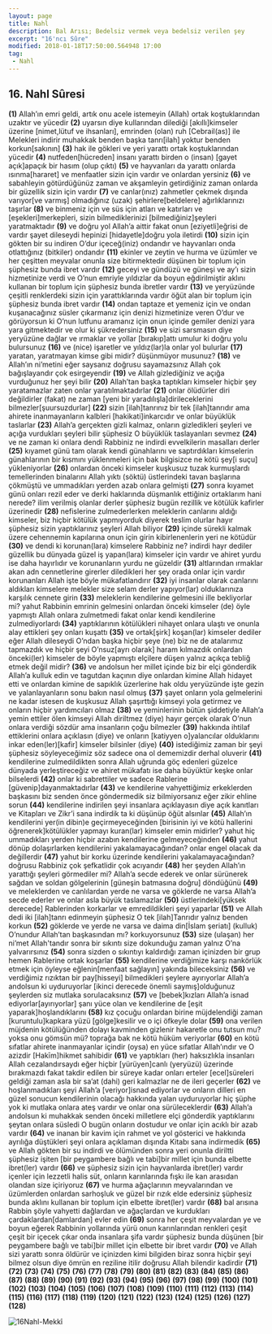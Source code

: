 ```yaml
---
layout: page
title: Nahl
description: Bal Arısı; Bedelsiz vermek veya bedelsiz verilen şey
excerpt: "16'ncı Sûre"
modified: 2018-01-18T17:50:00.564948 17:00
tag: 
 - Nahl
---
```


## 16. Nahl Sûresi

**(1)** Allah’ın emri geldi, artık onu acele istemeyin (Allah) ortak koştuklarından uzaktır ve yücedir
**(2)** uyarsın diye kullarından dilediği [akıllı]kimseler üzerine [nimet,lütuf ve ihsanları], emrinden (olan) ruh [Cebrail(as)] ile Melekleri indirir muhakkak benden başka tanrı[ilah] yoktur benden korkun[sakının]
**(3)** hak ile gökleri ve yeri yarattı ortak koştuklarından yücedir
**(4)** nutfeden[hücreden] insanı yarattı birden o (insan) [gayet açık]apaçık bir hasım (olup çıktı)
**(5)** ve hayvanları da yarattı onlarda ısınma[hararet] ve menfaatler sizin için vardır ve onlardan yersiniz
**(6)** ve sabahleyin götürdüğünüz zaman ve akşamleyin getirdiğiniz zaman onlarda bir güzellik sizin için vardır
**(7)** ve canlar(ınız) zahmetler çekmek dışında varıyor[ve varmış] olmadığınız (uzak) şehirlere[beldelere] ağırlıklarınızı taşırlar 
**(8)** ve binmeniz için ve süs için atları ve katırları ve [eşekleri]merkepleri, sizin bilmediklerinizi [bilmediğiniz]şeyleri yaratmaktadır
**(9)** ve doğru yol Allah’a aittir fakat onun [eziyetli]eğrisi de vardır şayet dileseydi hepinizi [hidayetle]doğru yola iletirdi
**(10)** sizin için gökten bir su indiren O’dur içeceğ(iniz) ondandır ve hayvanları onda otlattığınız (bitkiler) ondandır
**(11)** ekinler ve zeytin ve hurma ve üzümler ve her çeşitten meyvalar onunla size bitirmektedir düşünen bir toplum için şüphesiz bunda ibret vardır 
**(12)** geceyi ve gündüzü ve güneşi ve ay’ı sizin hizmetinize verdi ve O’nun emriyle yıldızlar da boyun eğdirilmiştir aklını kullanan bir toplum için şüphesiz bunda ibretler vardır
**(13)** ve yeryüzünde çeşitli renklerdeki sizin için yarattıklarında vardır öğüt alan bir toplum için şüphesiz bunda ibret vardır
**(14)** ondan taptaze et yemeniz için ve ondan kuşanacağınız süsler çıkarmanız için denizi hizmetinize veren O’dur ve görüyorsun ki O’nun lutfunu aramanız için onun içinde gemiler denizi yara yara gitmektedir ve olur ki şükredersiniz
**(15)** ve sizi sarsmasın diye yeryüzüne dağlar ve ırmaklar ve yollar [bırakıp]attı umulur ki doğru yolu bulursunuz
**(16)** ve (nice) işaretler ve yıldız(lar)la onlar yol bulurlar
**(17)** yaratan, yaratmayan kimse gibi midir? düşünmüyor musunuz?
**(18)** ve Allah’ın ni’metini eğer saysanız doğrusu sayamazsınız Allah çok bağışlayandır çok esirgeyendir
**(19)** ve Allah gizlediğiniz ve açığa vurduğunuz her şeyi bilir 
**(20)** Allah’tan başka taptıkları kimseler hiçbir şey yaratamazlar zaten onlar yaratılmaktadırlar
**(21)** onlar ölüdürler diri değildirler (fakat) ne zaman [yeni bir yaradılışla]dirileceklerini bilmezler[şuursuzdurlar]
**(22)** sizin [ilah]tanrınız bir tek [ilah]tanrıdır ama ahirete inanmayanların kalbleri [hakikati]inkarcıdır ve onlar büyüklük taslarlar
**(23)** Allah’a gerçekten gizli kalmaz, onların gizledikleri şeyleri ve açığa vurdukları şeyleri bilir şüphesiz O büyüklük taslayanları sevmez
**(24)** ve ne zaman ki onlara dendi Rabbiniz ne indirdi evvelkilerin masalları derler 
**(25)** kıyamet günü tam olarak kendi günahlarını ve saptırdıkları kimselerin günahlarının bir kısmını yüklenmeleri için bak bilgisizce ne kötü şey[i suçu] yükleniyorlar
**(26)** onlardan önceki kimseler kuşkusuz tuzak kurmuşlardı temellerinden binalarını Allah yıktı (söktü) üstlerindeki tavan başlarına çökmüştü ve ummadıkları yerden azab onlara gelmişti
**(27)** sonra kıyamet günü onları rezil eder ve derki haklarında düşmanlık ettiğiniz ortaklarım hani nerede? ilim verilmiş olanlar derler şüphesiz bugün rezillik ve kötülük kafirler üzerinedir 
**(28)** nefislerine zulmederlerken meleklerin canlarını aldığı kimseler, biz hiçbir kötülük yapmıyorduk diyerek teslim olurlar hayır şüphesiz sizin yaptıklarınız şeyleri Allah biliyor
**(29)** içinde sürekli kalmak üzere cehennemin kapılarına onun için girin kibirlenenlerin yeri ne kötüdür
**(30)** ve dendi ki korunan(lara) kimselere Rabbiniz ne? indirdi hayr dediler güzellik bu dünyada güzel iş yapan(lara) kimseler için vardır ve ahiret yurdu ise daha hayırlıdır ve korunanların yurdu ne güzeldir
**(31)** altlarından ırmaklar akan adn cennetlerine girerler diledikleri her şey orada onlar için vardır korunanları Allah işte böyle mükafatlandırır
**(32)** iyi insanlar olarak canlarını aldıkları kimselere melekler size selam derler yapıyor(lar) olduklarınıza karşılık cennete girin
**(33)** meleklerin kendilerine gelmesini ille bekliyorlar mi? yahut Rabbinin emrinin gelmesini onlardan önceki kimseler (de) öyle yapmıştı Allah onlara zulmetmedi fakat onlar kendi kendilerine zulmediyorlardı
**(34)** yaptıklarının kötülükleri nihayet onlara ulaştı ve onunla alay ettikleri şey onları kuşattı
**(35)** ve ortak[şirk] koşan(lar) kimseler dediler eğer Allah dileseydi O’ndan başka hiçbir şeye (ne) biz ne de atalarımız tapmazdık ve hiçbir şeyi O’nsuz[ayrı olarak] haram kılmazdık onlardan önceki(ler) kimseler de böyle yapmıştı elçilere düşen yalnız açıkça tebliğ etmek değil midir?
**(36)** ve andolsun her millet içinde biz bir elçi gönderdik Allah’a kulluk edin ve tagutdan kaçının diye onlardan kimine Allah hidayet etti ve onlardan kimine de sapıklık üzerlerine hak oldu yeryüzünde işte gezin ve yalanlayanların sonu bakın nasıl olmuş 
**(37)** şayet onların yola gelmelerini ne kadar istesen de kuşkusuz Allah şaşırttığı kimseyi yola getirmez ve onların hiçbir yardımcıları olmaz
**(38)** ve yeminlerinin bütün şiddetiyle Allah’a yemin ettiler ölen kimseyi Allah diriltmez (diye) hayır gerçek olarak O’nun onlara verdiği sözdür ama insanların çoğu bilmezler
**(39)** hakkında ihtilaf ettiklerini onlara açıklasın (diye) ve onların [katiyyen o]yalancılar olduklarını inkar eden(ler)[kafir] kimseler bilsinler (diye)
**(40)** istediğimiz zaman bir şeyi şüphesiz söyleyeceğimiz söz sadece ona ol  dememizdir derhal oluverir
**(41)** kendilerine zulmedildikten sonra Allah uğrunda göç edenleri güzelce dünyada yerleştireceğiz ve ahiret mükafatı ise daha büyüktür keşke onlar bilselerdi
**(42)** onlar ki sabrettiler ve sadece Rablerine [güvenip]dayanmaktadırlar
**(43)** ve kendilerine vahyettiğimiz erkeklerden başkasını biz senden önce göndermedik siz bilmiyorsanız eğer zikir ehline sorun
**(44)** kendilerine indirilen şeyi insanlara açıklayasın diye açık kanıtları ve Kitapları ve Zikr’i sana indirdik ta ki düşünüp öğüt alsınlar
**(45)** Allah’ın kendilerini yer(in dibin)e geçirmeyeceğinden [birisinin iyi ve kötü hallerini öğrenerek]kötülükler yapmayı kuran(lar) kimseler emin midirler? yahut hiç ummadıkları yerden hiçbir azabın kendilerine gelmeyeceğinden
**(46)** yahut dönüp dolaşırlarken kendilerini yakalamayacağından? onlar engel olacak da değillerdir
**(47)** yahut bir korku üzerinde kendilerini yakalamayacağından? doğrusu Rabbiniz çok şefkatlidir çok acıyandır
**(48)** her şeyden Allah’ın yarattığı şeyleri görmediler mi? Allah’a secde ederek ve onlar sürünerek sağdan ve soldan gölgelerinin [güneşin batmasına doğru] döndüğünü
**(49)** ve meleklerden ve canlılardan yerde ne varsa ve göklerde ne varsa Allah’a secde ederler ve onlar asla büyük taslamazlar
**(50)** üstlerindeki[yüksek derecede] Rablerinden korkarlar ve emredildikleri şeyi yaparlar
**(51)** ve Allah dedi iki [ilah]tanrı edinmeyin şüphesiz O tek [ilah]Tanrıdır  yalnız benden korkun
**(52)** göklerde ve yerde ne varsa ve daima din[İslam şeriatı] (kulluk) O’nundur Allah’tan başkasından mı? korkuyorsunuz
**(53)** size (ulaşan) her ni’met Allah'tandır sonra bir sıkıntı size dokunduğu zaman yalnız O’na yalvarırsınız
**(54)** sonra sizden o sıkıntıyı kaldırdığı zaman içinizden bir grup hemen Rablerine ortak koşarlar
**(55)** kendilerine verdiğimize karşı nankörlük etmek için öyleyse eğlenin[menfaat sağlayın] yakında bileceksiniz
**(56)** ve verdiğimiz rızıktan bir pay[hisseyi] bilmedikleri şeylere ayırıyorlar Allah’a andolsun ki uyduruyorlar [ikinci derecede önemli saymış]olduğunuz şeylerden siz mutlaka sorulacaksınız
**(57)** ve [bebek]kızları Allah’a isnad ediyorlar[ayırıyorlar] şanı yüce olan ve kendilerine de [eşit yaparak]hoşlandıklarını
**(58)** kız çocuğu onlardan birine müjdelendiği zaman [kuruntulu]kapkara yüzü [gölge]kesilir ve o içi öfkeyle dolar
**(59)** ona verilen müjdenin kötülüğünden dolayı kavminden gizlenir hakaretle onu tutsun mu? yoksa onu gömsün mü? toprağa bak ne kötü hüküm veriyorlar
**(60)** en kötü sıfatlar ahirete inanmayanlar içindir (oysa) en yüce sıfatlar Allah’ındır ve O azizdir [Hakīm]hikmet sahibidir
**(61)** ve yaptıkları (her) haksızlıkla insanları Allah cezalandırsaydı eğer hiçbir [yürüyen]canlı (yeryüzü) üzerinde bırakmazdı fakat takdir edilen bir süreye kadar onları erteler [ecel]süreleri geldiği zaman asla bir sa’at (dahi) geri kalmazlar ne de ileri geçerler
**(62)** ve hoşlanmadıkları şeyi Allah’a [veriyor]isnad ediyorlar ve onların dilleri en güzel sonucun kendilerinin olacağı hakkında yalan uyduruyorlar hiç şüphe yok ki mutlaka onlara ateş vardır ve onlar ona sürüleceklerdir
**(63)** Allah’a andolsun ki muhakkak senden önceki milletlere elçi gönderdik yaptıklarını şeytan onlara süsledi O bugün onların dostudur ve onlar için acıklı bir azab vardır
**(64)** ve inanan bir kavim için rahmet ve yol gösterici ve hakkında ayrılığa düştükleri şeyi onlara açıklaman dışında Kitabı sana indirmedik 
**(65)** ve Allah gökten bir su indirdi ve ölümünden sonra yeri onunla diriltti şüphesiz işiten [bir peygambere bağlı ve tabi]bir millet için bunda elbette ibret(ler) vardır
**(66)** ve şüphesiz sizin için hayvanlarda ibret(ler) vardır içenler için lezzetli halis süt, onların karınlarında fışkı ile kan arasıdan olandan size içiriyoruz
**(67)** ve hurma ağaçlarının meyvalarından ve üzümlerden onlardan sarhoşluk ve güzel bir rızık elde edersiniz şüphesiz bunda aklını kullanan bir toplum için elbette ibret(ler) vardır
**(68)** bal arısına Rabbin şöyle vahyetti dağlardan ve ağaçlardan ve kurdukları çardaklardan[damlardan] evler edin
**(69)** sonra her çeşit meyvalardan ye ve boyun eğerek Rabbinin yollarında yürü onun karınlarından renkleri çeşit çeşit bir içecek çıkar onda insanlara şifa vardır şüphesiz bunda düşünen [bir peygambere bağlı ve tabi]bir millet için elbette bir ibret vardır
**(70)** ve Allah sizi yarattı sonra öldürür ve içinizden kimi bilgiden biraz sonra hiçbir şeyi bilmez olsun diye ömrün en reziline itilir doğrusu Allah bilendir kadirdir
**(71)** 
**(72)** 
**(73)** 
**(74)** 
**(75)** 
**(76)** 
**(77)** 
**(78)** 
**(79)** 
**(80)** 
**(81)** 
**(82)** 
**(83)** 
**(84)** 
**(85)** 
**(86)** 
**(87)**
**(88)** 
**(89)** 
**(90)** 
**(91)**
**(92)** 
**(93)** 
**(94)** 
**(95)** 
**(96)** 
**(97)** 
**(98)** 
**(99)** 
**(100)** 
**(101)** 
**(102)** 
**(103)** 
**(104)** 
**(105)** 
**(106)** 
**(107)** 
**(108)** 
**(109)** 
**(110)** 
**(111)** 
**(112)** 
**(113)** 
**(114)** 
**(115)** 
**(116)** 
**(117)** 
**(118)** 
**(119)** 
**(120)** 
**(121)** 
**(122)** 
**(123)** 
**(124)** 
**(125)** 
**(126)** 
**(127)** 
**(128)** 

![16Nahl-Mekkî]({{site.url}}/images/ayrac-muhur.png)
